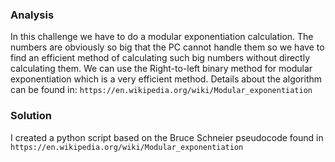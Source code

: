 ### Analysis
In this challenge we have to do a modular exponentiation calculation. The numbers are obviously so big that the PC cannot handle them so we have to find an efficient method of calculating such big numbers without directly calculating them. We can use the Right-to-left binary method for modular exponentiation which is a very efficient method. Details about the algorithm can be found in: `https://en.wikipedia.org/wiki/Modular_exponentiation`

### Solution
I created a python script based on the Bruce Schneier pseudocode found in `https://en.wikipedia.org/wiki/Modular_exponentiation`
